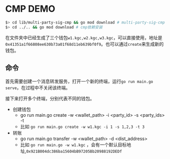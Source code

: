 # CMP DEMO



```bash 
$> cd lib/multi-party-sig-cmp && go mod download # multi-party-sig-cmp 依赖安装
$> cd ../.. && go mod download # cmp依赖安装
```

在文件夹中已经生成了三个钱包`w1.kgc,w2.kgc,w3.kgc`，可以直接使用，地址是`0x41351a1f66808ee630b73a01f68d11eb639bf0f9`。也可以通过`create`来生成新的钱包。

## 命令

首先需要创建一个消息转发服务，打开一个新的终端，运行`go run main.go serve`，在过程中不关闭该终端。

接下来打开多个终端，分别代表不同的钱包。

- 创建钱包
  - go run main.go create -w <wallet_path> -i <party_id> -s <party_ids> -t <threshold>
  - 比如 `go run main.go create -w w1.kgc -i 1 -s 1,2,3 -t 3`
- 转账
  - go run main.go transfer -w <wallet_path> -d <dist_address>
  - 比如 `go run main.go -w w1.kgc` ，会有一个默认目标地址,`0x921B004dc386ba15604bB97205Bb20988192DEDf`